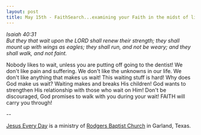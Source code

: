 ```yaml
---
layout: post
title: May 15th - FaithSearch...examining your Faith in the midst of life's
---
```


_Isaiah 40:31  
But they that wait upon the LORD shall renew their strength; they
shall mount up with wings as eagles; they shall run, and not be
weary; and they shall walk, and not faint._

Nobody likes to wait, unless you are putting off going to the
dentist! We don't like pain and suffering. We don't like the unknowns
in our life. We don't like anything that makes us wait! This waiting
stuff is hard! Why does God make us wait? Waiting makes and breaks
His children! God wants to strengthen His relationship with those who
wait on Him! Don't be discouraged, God promises to walk with you
during your wait! FAITH will carry you through!

 --

<a href=http://jesuseveryday.net>Jesus Every Day</a> is a ministry of <a href=http://rodgersbaptist.net>Rodgers Baptist Church</a> in Garland, Texas.
